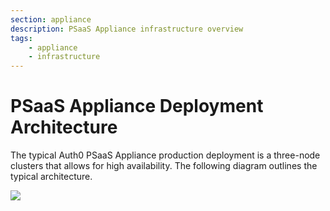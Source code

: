 ```yaml
---
section: appliance
description: PSaaS Appliance infrastructure overview
tags:
    - appliance
    - infrastructure
---
```

# PSaaS Appliance Deployment Architecture

The typical Auth0 PSaaS Appliance production deployment is a three-node clusters that allows for high availability. The following diagram outlines the typical architecture.

<img src="/media/articles/appliance/overview.svg" data-zoomable>